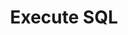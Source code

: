 ---
title: Execute SQL
excerpt: >-
  Execute SQL in a project. Go to "Data Studio" -> "SQL Editor", write your
  query and then click "Export as cURL"


  ![screenshot](https://raw.githubusercontent.com/sentioxyz/docs/main/.gitbook/assets/image%20(102).png)


  Find more: https://docs.sentio.xyz/reference/data#sql-api
api:
  file: sentio-api.json
  operationId: ExecuteSQL
deprecated: false
hidden: false
metadata:
  title: ''
  description: ''
  robots: index
next:
  description: ''
---